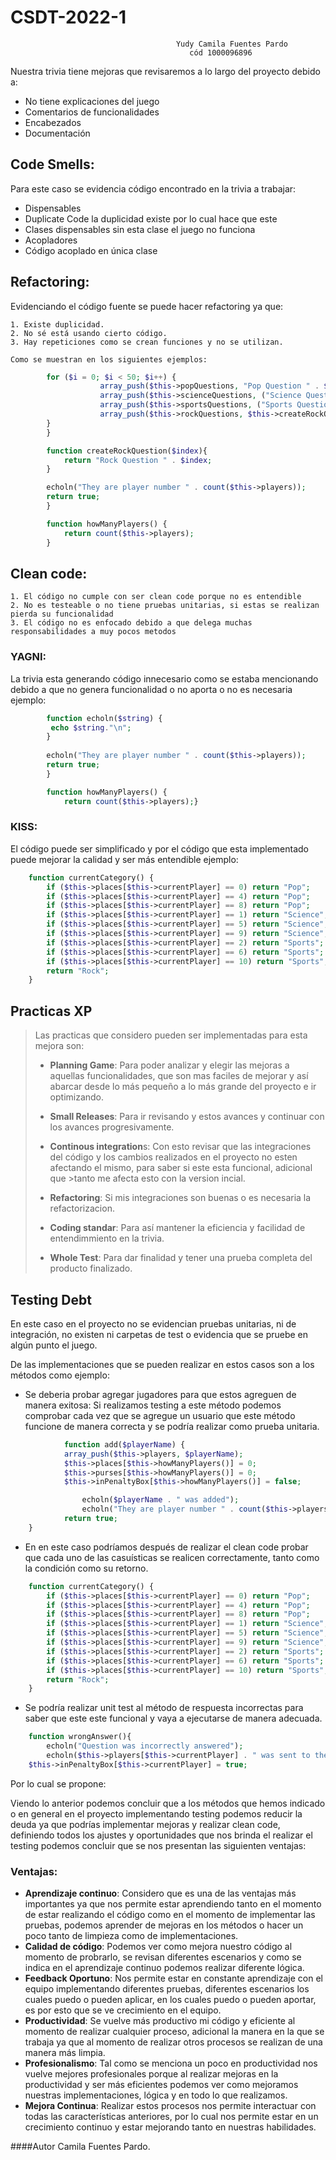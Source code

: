 # CSDT-2022-1
	  								     Yudy Camila Fuentes Pardo
											cód 1000096896


Nuestra trivia tiene mejoras que revisaremos a lo largo del proyecto debido a:

+ No tiene explicaciones del juego
+ Comentarios de funcionalidades
+ Encabezados
+ Documentación

## Code Smells:

Para este caso se evidencia código encontrado en la trivia a trabajar:
- Dispensables
- Duplicate Code la duplicidad existe por lo cual hace que este
- Clases dispensables sin esta clase el juego no funciona
- Acopladores 
- Código acoplado en única clase

## Refactoring:

Evidenciando el código fuente se puede hacer refactoring ya que:

	1. Existe duplicidad.
	2. No sé está usando cierto código.
	3. Hay repeticiones como se crean funciones y no se utilizan.
	
	Como se muestran en los siguientes ejemplos: 
	
```php
		for ($i = 0; $i < 50; $i++) {
					array_push($this->popQuestions, "Pop Question " . $i);
					array_push($this->scienceQuestions, ("Science Question " . $i));
					array_push($this->sportsQuestions, ("Sports Question " . $i));
					array_push($this->rockQuestions, $this->createRockQuestion($i));
		}
		}

		function createRockQuestion($index){
			return "Rock Question " . $index;
		}		
```			

```php
		echoln("They are player number " . count($this->players));
		return true;
		}

		function howManyPlayers() {
			return count($this->players);
		}
```
## Clean code:
	1. El código no cumple con ser clean code porque no es entendible
	2. No es testeable o no tiene pruebas unitarias, si estas se realizan pierda su funcionalidad
	3. El código no es enfocado debido a que delega muchas responsabilidades a muy pocos metodos

### YAGNI:
La trivia esta generando código innecesario como se estaba mencionando debido a que no genera funcionalidad o no aporta o no es necesaria ejemplo:
		
```php
		function echoln($string) {
 		 echo $string."\n";
		}	
		
		echoln("They are player number " . count($this->players));
		return true;
		}

		function howManyPlayers() {
			return count($this->players);}
```

### KISS:
El código puede ser simplificado y por el código que esta implementado puede mejorar la calidad y ser más entendible ejemplo:


```php
	function currentCategory() {
		if ($this->places[$this->currentPlayer] == 0) return "Pop";
		if ($this->places[$this->currentPlayer] == 4) return "Pop";
		if ($this->places[$this->currentPlayer] == 8) return "Pop";
		if ($this->places[$this->currentPlayer] == 1) return "Science";
		if ($this->places[$this->currentPlayer] == 5) return "Science";
		if ($this->places[$this->currentPlayer] == 9) return "Science";
		if ($this->places[$this->currentPlayer] == 2) return "Sports";
		if ($this->places[$this->currentPlayer] == 6) return "Sports";
		if ($this->places[$this->currentPlayer] == 10) return "Sports";
		return "Rock";
	}
```  

## Practicas XP

>Las practicas que considero pueden ser implementadas para esta mejora son: 
>
>-	**Planning Game**: Para poder analizar y elegir las mejoras a aquellas funcionalidades, que son mas faciles de mejorar y así abarcar desde lo más pequeño a lo más grande del proyecto e ir optimizando.
>
>-	**Small Releases**: Para ir revisando y estos avances y continuar con los avances progresivamente.
> 
>- 	**Continous integration**s: Con esto revisar que las integraciones del código y los cambios realizados en el proyecto no esten afectando el mismo, para saber si este esta funcional, adicional que >tanto me afecta esto con la version incial.
>
>-	**Refactoring**: Si mis integraciones son buenas o es necesaria la refactorizacion. 
>
>-	**Coding standar**: Para así mantener la eficiencia y facilidad de entendimmiento en la trivia.
>
>-	**Whole Test**: Para dar finalidad y tener una prueba completa del producto finalizado.
	
## Testing Debt

En este caso en el proyecto no se evidencian pruebas unitarias, ni de integración, no existen ni carpetas de test o evidencia que se pruebe en algún punto el juego.

De las implementaciones que se pueden realizar en estos casos son a los métodos como ejemplo:

+ Se deberia probar agregar jugadores para que estos agreguen de manera exitosa:
		Si realizamos testing a este método podemos comprobar cada vez que se agregue un usuario que este método funcione de manera correcta y se podría realizar como prueba unitaria.
		
```php
			function add($playerName) {
	   		array_push($this->players, $playerName);
	   		$this->places[$this->howManyPlayers()] = 0;
	   		$this->purses[$this->howManyPlayers()] = 0;
	   		$this->inPenaltyBox[$this->howManyPlayers()] = false;

	    		echoln($playerName . " was added");
	    		echoln("They are player number " . count($this->players));
			return true;
	}
```
+ En en este caso podríamos después de realizar el clean code probar que cada uno de las casuísticas se realicen correctamente, tanto como la condición como su retorno. 
```php
	function currentCategory() {
		if ($this->places[$this->currentPlayer] == 0) return "Pop";
		if ($this->places[$this->currentPlayer] == 4) return "Pop";
		if ($this->places[$this->currentPlayer] == 8) return "Pop";
		if ($this->places[$this->currentPlayer] == 1) return "Science";
		if ($this->places[$this->currentPlayer] == 5) return "Science";
		if ($this->places[$this->currentPlayer] == 9) return "Science";
		if ($this->places[$this->currentPlayer] == 2) return "Sports";
		if ($this->places[$this->currentPlayer] == 6) return "Sports";
		if ($this->places[$this->currentPlayer] == 10) return "Sports";
		return "Rock";
	}
```
+ Se podría realizar unit test al método de respuesta incorrectas para saber que este este funcional y vaya a ejecutarse de manera adecuada.
```php
	function wrongAnswer(){
		echoln("Question was incorrectly answered");
		echoln($this->players[$this->currentPlayer] . " was sent to the penalty box");
	$this->inPenaltyBox[$this->currentPlayer] = true;
```
	


Por lo cual se propone:

Viendo lo anterior podemos concluir que a los métodos que hemos indicado o en general en el proyecto implementando testing podemos reducir la deuda ya que podrías implementar mejoras y realizar clean code, definiendo todos los ajustes y oportunidades que nos brinda el realizar el testing podemos concluir que se nos presentan las siguienten ventajas:

### Ventajas:

- **Aprendizaje continuo**: Considero que es una de las ventajas más importantes ya que nos permite estar aprendiendo tanto en el momento de estar realizando el código como en el momento de implementar las pruebas, podemos aprender de mejoras en los métodos o hacer un poco tanto de limpieza como de implementaciones. 
- **Calidad de código**: Podemos ver como mejora nuestro código al momento de probrarlo, se revisan diferentes escenarios y como se indica en el aprendizaje continuo podemos realizar diferente lógica. 
- **Feedback Oportuno**: Nos permite estar en constante aprendizaje con el equipo implementando diferentes pruebas, diferentes escenarios los cuales puedo o pueden aplicar, en los cuales puedo o pueden aportar, es por esto que se ve crecimiento en el equipo.
- **Productividad**: Se vuelve más productivo mi código y eficiente al momento de realizar cualquier proceso, adicional la manera en la que se trabaja ya que al momento de realizar otros procesos se realizan de una manera más limpia. 
- **Profesionalismo**: Tal como se menciona un poco en productividad nos vuelve mejores profesionales porque al realizar mejoras en la productividad y ser más eficientes podemos ver como mejoramos nuestras implementaciones, lógica y en todo lo que realizamos. 
- **Mejora Continua**: Realizar estos procesos nos permite interactuar con todas las características anteriores, por lo cual nos permite estar en un crecimiento continuo y estar mejorando tanto en nuestras habilidades. 


####Autor
Camila Fuentes Pardo.

